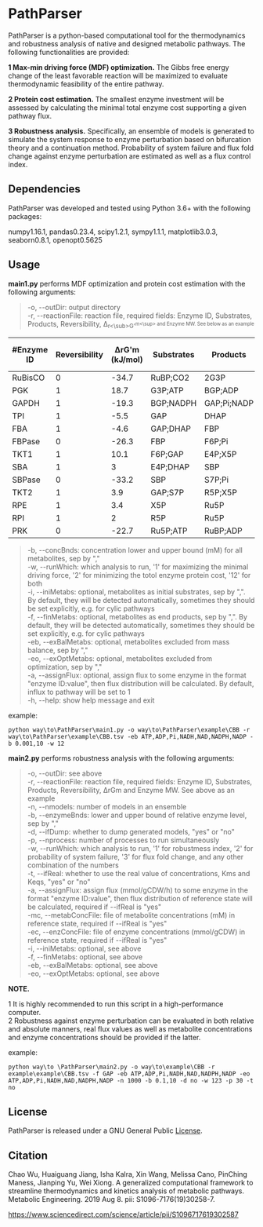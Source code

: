 # PathParser
PathParser is a python-based computational tool for the thermodynamics and robustness analysis of native and designed metabolic pathways. The following functionalities are provided:   
   
__1 Max-min driving force (MDF) optimization.__ The Gibbs free energy change of the least favorable reaction will be maximized to evaluate thermodynamic feasibility of the entire pathway.  
   
__2 Protein cost estimation.__ The smallest enzyme investment will be assessed by calculating the minimal total enzyme cost supporting a given pathway flux.   
   
__3 Robustness analysis.__ Specifically, an ensemble of models is generated to simulate the system response to enzyme perturbation based on bifurcation theory and a continuation method. Probability of system failure and flux fold change against enzyme perturbation are estimated as well as a flux control index.   
## Dependencies 
PathParser was developed and tested using Python 3.6+ with the following packages:   
   
numpy1.16.1, pandas0.23.4, scipy1.2.1, sympy1.1.1, matplotlib3.0.3, seaborn0.8.1, openopt0.5625
## Usage
__main1.py__ performs MDF optimization and protein cost estimation with the following arguments:
   
>-o, --outDir: output directory   
-r, --reactionFile: reaction file, required fields: Enzyme ID, Substrates, Products, Reversibility, Δ<sub>r<\sub>G'<sup>m<\sup> and Enzyme MW. See below as an example   
   
|#Enzyme ID|Reversibility|ΔrG'm (kJ/mol)|Substrates|Products|Substrate Km (mM)|Product Km (mM)|kcat (1/s)|Enzyme MW (kDa)|
|---|---|---|---|---|---|---|---|---|
|RuBisCO|0|-34.7|RuBP;CO2|2G3P|0.08(0.019,0.105);0.67(0.529,0.85)||11.6(3.5,14.28)|70|
|PGK|1|18.7|G3P;ATP|BGP;ADP|0.18;0.19|;||41.7|
|GAPDH|1|-19.3|BGP;NADPH|GAP;Pi;NADP|;|;;||36.5|
|TPI|1|-5.5|GAP|DHAP||||26.1|
|FBA|1|-4.6|GAP;DHAP|FBP|;|0.008(0.007,0.16)||40|
|FBPase|0|-26.3|FBP|F6P;Pi|0.052(0.025,0.057)|;|10.5|40|
|TKT1|1|10.1|F6P;GAP|E4P;X5P|;|;||75.1|
|SBA|1|3|E4P;DHAP|SBP|;|0.047(0.008,10)||40|
|SBPase|0|-33.2|SBP|S7P;Pi|0.24|;|4.2|40|
|TKT2|1|3.9|GAP;S7P|R5P;X5P|;|;||75.1|
|RPE|1|3.4|X5P|Ru5P||||25|
|RPI|1|2|R5P|Ru5P||||25
|PRK|0|-22.7|Ru5P;ATP|RuBP;ADP|0.28(0.27,0.29);0.36(0.09,1.42)|;||43.5|
>-b, --concBnds: concentration lower and upper bound (mM) for all metabolites, sep by ","   
-w, --runWhich: which analysis to run, '1' for maximizing the minimal driving force, '2' for minimizing the totol enzyme protein cost, '12' for both   
-i, --iniMetabs: optional, metabolites as initial substrates, sep by ",". By default, they will be detected automatically, sometimes they should be set explicitly, e.g. for cylic pathways   
-f, --finMetabs: optional, metabolites as end products, sep by ",". By default, they will be detected automatically, sometimes they should be set explicitly, e.g. for cylic pathways  
-eb, --exBalMetabs: optional, metabolites excluded from mass balance, sep by ","  
-eo, --exOptMetabs: optional, metabolites excluded from optimization, sep by ","  
-a, --assignFlux: optional, assign flux to some enzyme in the format "enzyme ID:value", then flux distribution will be calculated. By default, influx to pathway will be set to 1  
-h, --help: show help message and exit  
   
example:   
```
python way\to\PathParser\main1.py -o way\to\PathParser\example\CBB -r way\to\PathParser\example\CBB.tsv -eb ATP,ADP,Pi,NADH,NAD,NADPH,NADP -b 0.001,10 -w 12
```
__main2.py__ performs robustness analysis with the following arguments:
    
>-o, --outDir: see above  
-r, --reactionFile: reaction file, required fields: Enzyme ID, Substrates, Products, Reversibility, ΔrGm and Enzyme MW. See above as an example  
-n, --nmodels: number of models in an ensemble  
-b, --enzymeBnds: lower and upper bound of relative enzyme level, sep by ","  
-d, --ifDump: whether to dump generated models, "yes" or "no"  
-p, --nprocess: number of processes to run simultaneously  
-w, --runWhich: which analysis to run, '1' for robustmess index, '2' for probability of system failure, '3' for flux fold change, and any other combination of the numbers     
-t, --ifReal: whether to use the real value of concentrations, Kms and Keqs, "yes" or "no"  
-a, --assignFlux: assign flux (mmol/gCDW/h) to some enzyme in the format "enzyme ID:value", then flux distribution of reference state will be calculated, required if --ifReal is "yes"  
-mc, --metabConcFile: file of metabolite concentrations (mM) in reference state, required if --ifReal is "yes"  
-ec, --enzConcFile: file of enzyme concentrations (mmol/gCDW) in reference state, required if --ifReal is "yes"  
-i, --iniMetabs: optional, see above  
-f, --finMetabs: optional, see above  
-eb, --exBalMetabs: optional, see above  
-eo, --exOptMetabs: optional, see above  
 
__NOTE.__   
  
1 It is highly recommended to run this script in a high-performance computer.  
2 Robustness against enzyme perturbation can be evaluated in both relative and absolute manners, real flux values as well as metabolite concentrations and enzyme concentrations should be provided if the latter.  
    
example:
```
python way\to \PathParser\main2.py -o way\to\example\CBB -r example\example\CBB.tsv -f GAP -eb ATP,ADP,Pi,NADH,NAD,NADPH,NADP -eo ATP,ADP,Pi,NADH,NAD,NADPH,NADP -n 1000 -b 0.1,10 -d no -w 123 -p 30 -t no
```
## License
PathParser is released under a GNU General Public [License](https://github.com/Chaowu88/PathParser/blob/master/LICENSE).
## Citation
Chao Wu, Huaiguang Jiang, Isha Kalra, Xin Wang, Melissa Cano, PinChing Maness, Jianping Yu, Wei Xiong. A generalized computational framework to streamline thermodynamics and kinetics analysis of metabolic pathways. Metabolic Engineering. 2019 Aug 8. pii: S1096-7176(19)30258-7.   
   
https://www.sciencedirect.com/science/article/pii/S1096717619302587

    
    
    

